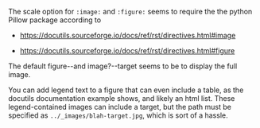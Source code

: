The scale option for `:image:` and `:figure:` seems to require the the python Pillow package according to

* https://docutils.sourceforge.io/docs/ref/rst/directives.html#image

* https://docutils.sourceforge.io/docs/ref/rst/directives.html#figure

The default figure--and image?--target seems to be to display the full image.

You can add legend text to a figure that can even include a table, as the docutils documentation example
shows, and likely an html list. These legend-contained images can include a target, but the 
path must be specified as `../_images/blah-target.jpg`, which is sort of a hassle.
